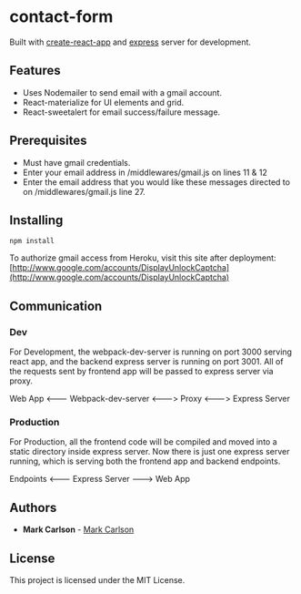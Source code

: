 # contact-form

Built with [create-react-app](https://github.com/facebookincubator/create-react-app) and [express](https://expressjs.com/) server for development.

## Features

- Uses Nodemailer to send email with a gmail account.
- React-materialize for UI elements and grid.
- React-sweetalert for email success/failure message.

## Prerequisites

- Must have gmail credentials.
- Enter your email address in /middlewares/gmail.js on lines 11 & 12
- Enter the email address that you would like these messages directed to on /middlewares/gmail.js line 27.

## Installing

```
npm install
```

To authorize gmail access from Heroku, visit this site after deployment:  [http://www.google.com/accounts/DisplayUnlockCaptcha](http://www.google.com/accounts/DisplayUnlockCaptcha)

## Communication

### Dev
For Development, the webpack-dev-server is running on port 3000 serving react app, and the backend express server is running on port 3001. All of the requests sent by frontend app will be passed to express server via proxy.

Web App <--- Webpack-dev-server <---> Proxy <---> Express Server

### Production
For Production, all the frontend code will be compiled and moved into a static directory inside express server. Now there is just one express server running, which is serving both the frontend app and backend endpoints.

Endpoints <--- Express Server ---> Web App

## Authors

* **Mark Carlson**  - [Mark Carlson](https://mc.dev)

## License

This project is licensed under the MIT License.